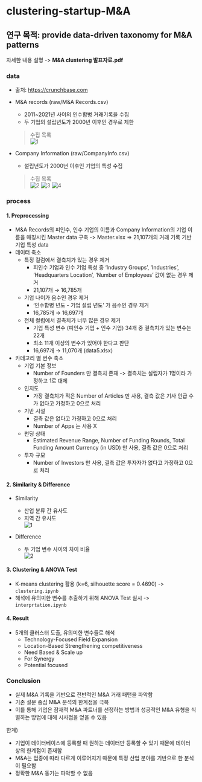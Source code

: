 # clustering-startup-M&A

## 연구 목적: provide data-driven taxonomy for M&A patterns
자세한 내용 설명 -> **M&A clustering 발표자료.pdf**

### data
- 출처: https://crunchbase.com
- M&A records (raw/M&A Records.csv)
  - 2011~2021년 사이의 인수합병 거래기록을 수집
  - 두 기업의 설립년도가 2000년 이후인 경우로 제한  
  > 수집 목록  
  ![1](https://user-images.githubusercontent.com/46666833/164212510-3a9a4db2-b5db-4f45-9b15-e54723c2bdc1.PNG)

- Company Information (raw/CompanyInfo.csv)
  - 설립년도가 2000년 이후인 기업의 특성 수집  
  > 수집 목록  
  ![2](https://user-images.githubusercontent.com/46666833/164213214-30cefeae-5a25-4159-874b-860be03f4973.PNG)
  ![3](https://user-images.githubusercontent.com/46666833/164213227-50d17da3-979a-4bf3-a54a-c085c0abb2cc.PNG)
  ![4](https://user-images.githubusercontent.com/46666833/164213235-262e1666-7932-4973-bdcb-dd5b3dbb0ad2.PNG)

### process
#### 1. Preprocessing
- M&A Records의 피인수, 인수 기업의 이름과 Company Information의 기업 이름을 매칭시킨 Master data 구축 -> Master.xlsx
  => 21,107개의 거래 기록 기반 기업 특성 data
- 데이터 축소
  - 특정 컬럼에서 결측치가 있는 경우 제거
    - 피인수 기업과 인수 기업 특성 중 ‘Industry Groups’, ‘Industries’, ‘Headquarters Location’, ‘Number of Employees’ 값이 없는 경우 제거
    - 21,107개 → 16,785개
  - 기업 나이가 음수인 경우 제거
    - ‘인수합병 년도 - 기업 설립 년도’ 가 음수인 경우 제거
    - 16,785개 → 16,697개
  - 전체 컬럼에서 결측치가 너무 많은 경우 제거
    - 기업 특성 변수 (피인수 기업 + 인수 기업) 34개 중 결측치가 있는 변수는 22개
    - 최소 11개 이상의 변수가 있어야 한다고 판단
    - 16,697개 → 11,070개 (data5.xlsx)
 - 카테고리 별 변수 축소
   - 기업 기본 정보
     - Number of Founders 만 결측치 존재 -> 결측치는 설립자가 1명이라 가정하고 1로 대체
   - 인지도
     - 가장 결측치가 적은 Number of Articles 만 사용, 결측 값은 기사 언급 수가 없다고 가정하고 0으로 처리
   - 기반 시설
     - 결측 값은 없다고 가정하고 0으로 처리
     - Number of Apps 는 사용 X
   - 펀딩 상태
     - Estimated Revenue Range, Number of Funding Rounds, Total Funding Amount Currency (in USD) 만 사용, 결측 값은 0으로 처리
   - 투자 규모
     - Number of Investors 만 사용, 결측 값은 투자자가 없다고 가정하고 0으로 처리

#### 2. Similarity & Difference
- Similarity 
  - 산업 분류 간 유사도
  - 지역 간 유사도   
  ![1](https://user-images.githubusercontent.com/46666833/164215988-a660f66f-40c9-438a-9f1e-3b1dc1febe61.PNG)

- Difference
  - 두 기업 변수 사이의 차이 비율  
  ![2](https://user-images.githubusercontent.com/46666833/164216053-fc83b8ae-b934-4a50-a781-4635c334ee37.PNG)

#### 3. Clustering & ANOVA Test
- K-means clustering 활용 (k=6, silhouette score = 0.4690) ->  ```clustering.ipynb```
- 해석에 유의미한 변수를 추출하기 위해 ANOVA Test 실시 -> ```interprtation.ipynb```

#### 4. Result
- 5개의 클러스터 도출, 유의미한 변수들로 해석
  - Technology-Focused Field Expansion
  - Location-Based Strengthening competitiveness
  - Need Based & Scale up
  - For Synergy
  - Potential focused

### Conclusion
- 실제 M&A 기록을 기반으로 전반적인 M&A 거래 패턴을 파악함
- 기존 설문 중심 M&A 분석의 한계점을 극복
- 이를 통해 기업은 잠재적 M&A 파트너를 선정하는 방법과 성공적인 M&A 유형을 식별하는 방법에 대해 시사점을 얻을 수 있음

한계)
- 기업이 데이터베이스에 등록할 때 원하는 데이터만 등록할 수 있기 때문에 데이터 상의 한계점이 존재함
- M&A는 업종에 따라 다르게 이루어지기 때문에 특정 산업 분야를 기반으로 한 분석이 필요함
- 정확한 M&A 동기는 파악할 수 없음
